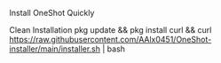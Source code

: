 Install OneShot Quickly

Clean Installation
pkg update && pkg install curl && curl https://raw.githubusercontent.com/AAlx0451/OneShot-installer/main/installer.sh | bash
